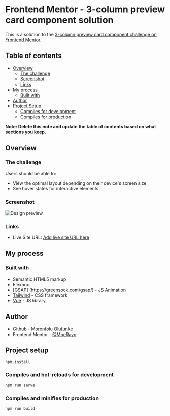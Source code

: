 # Frontend Mentor - 3-column preview card component solution

This is a solution to the [3-column preview card component challenge on Frontend Mentor](https://www.frontendmentor.io/challenges/3column-preview-card-component-pH92eAR2-).

## Table of contents

- [Overview](#overview)
  - [The challenge](#the-challenge)
  - [Screenshot](#screenshot)
  - [Links](#links)
- [My process](#my-process)
  - [Built with](#built-with)
- [Author](#author)
- [Project Setup](#project-setup)
  - [Compiles for development](#compiles-for-development)
  - [Compiles for production](#compiles-for-production)

**Note: Delete this note and update the table of contents based on what sections you keep.**

## Overview

### The challenge

Users should be able to:

- View the optimal layout depending on their device's screen size
- See hover states for interactive elements

### Screenshot

![Design preview](../assets/design-preview.png)

### Links

- Live Site URL: [Add live site URL here](http://card-components.vercel.app/)

## My process

### Built with

- Semantic HTML5 markup
- Flexbox
- [GSAP] (https://greensock.com/gsap/) - JS Animation
- [Tailwind](https://tailwindcss.com/) - CSS framework
- [Vue](https://vuejs.org/) - JS library

## Author

- Github - [Moronfolu Olufunke](https://github.com/MoeRayo)
- Frontend Mentor - [@MoeRayo](https://www.frontendmentor.io/profile/MoeRayo)

## Project setup
```
npm install
```

### Compiles and hot-reloads for development
```
npm run serve
```

### Compiles and minifies for production
```
npm run build
```
